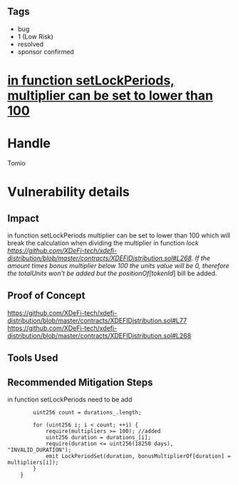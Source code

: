 ## Tags

- bug
- 1 (Low Risk)
- resolved
- sponsor confirmed

# [in function setLockPeriods, multiplier can be set to lower than 100](https://github.com/code-423n4/2022-01-xdefi-findings/issues/96) 

# Handle

Tomio


# Vulnerability details

## Impact
in function setLockPeriods multiplier can be set to lower than 100 which will break the calculation when dividing the multiplier in function _lock https://github.com/XDeFi-tech/xdefi-distribution/blob/master/contracts/XDEFIDistribution.sol#L268. If the amount times bonus multiplier below 100 the units value will be 0, therefore the totalUnits won't be added but the positionOf[tokenId_] bill be added.

## Proof of Concept
https://github.com/XDeFi-tech/xdefi-distribution/blob/master/contracts/XDEFIDistribution.sol#L77
https://github.com/XDeFi-tech/xdefi-distribution/blob/master/contracts/XDEFIDistribution.sol#L268

## Tools Used

## Recommended Mitigation Steps
in function setLockPeriods need to be add 
```function setLockPeriods(uint256[] memory durations_, uint8[] memory multipliers) external onlyOwner {   
        uint256 count = durations_.length;

        for (uint256 i; i < count; ++i) {
            require(multipliers >= 100); //added
            uint256 duration = durations_[i];
            require(duration <= uint256(18250 days), "INVALID_DURATION");
            emit LockPeriodSet(duration, bonusMultiplierOf[duration] = multipliers[i]);
        }
    }
```

